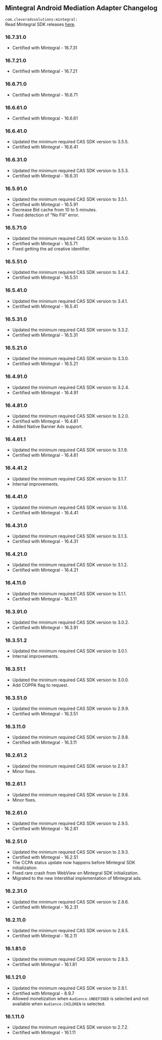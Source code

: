 ## Mintegral Android Mediation Adapter Changelog
`com.cleveradssolutions:mintegral:`  
Read Mintegral SDK releases [here](http://cdn-adn.rayjump.com/cdn-adn/v2/markdown_v2/index.html?file=sdk-m_sdk-android&lang=en).

### 16.7.31.0
- Certified with Mintegral - 16.7.31

### 16.7.21.0
- Certified with Mintegral - 16.7.21

### 16.6.71.0
- Certified with Mintegral - 16.6.71

### 16.6.61.0
- Certified with Mintegral - 16.6.61

### 16.6.41.0
- Updated the minimum required CAS SDK version to 3.5.5.
- Certified with Mintegral - 16.6.41

### 16.6.31.0
- Updated the minimum required CAS SDK version to 3.5.3.
- Certified with Mintegral - 16.6.31

### 16.5.91.0
- Updated the minimum required CAS SDK version to 3.5.1.
- Certified with Mintegral - 16.5.91
- Decrease Bid cache from 10 to 5 minutes.
- Fixed detection of "No Fill" error.

### 16.5.71.0
- Updated the minimum required CAS SDK version to 3.5.0.
- Certified with Mintegral - 16.5.71
- Fixed getting the ad creative identifier.

### 16.5.51.0
- Updated the minimum required CAS SDK version to 3.4.2.
- Certified with Mintegral - 16.5.51

### 16.5.41.0
- Updated the minimum required CAS SDK version to 3.4.1.
- Certified with Mintegral - 16.5.41

### 16.5.31.0
- Updated the minimum required CAS SDK version to 3.3.2.
- Certified with Mintegral - 16.5.31

### 16.5.21.0
- Updated the minimum required CAS SDK version to 3.3.0.
- Certified with Mintegral - 16.5.21

### 16.4.91.0
- Updated the minimum required CAS SDK version to 3.2.4.
- Certified with Mintegral - 16.4.91

### 16.4.81.0
- Updated the minimum required CAS SDK version to 3.2.0.
- Certified with Mintegral - 16.4.81
- Added Native Banner Ads support.

### 16.4.61.1
- Updated the minimum required CAS SDK version to 3.1.9.
- Certified with Mintegral - 16.4.61

### 16.4.41.2
- Updated the minimum required CAS SDK version to 3.1.7.
- Internal improvements.

### 16.4.41.0
- Updated the minimum required CAS SDK version to 3.1.6.
- Certified with Mintegral - 16.4.41

### 16.4.31.0
- Updated the minimum required CAS SDK version to 3.1.3.
- Certified with Mintegral - 16.4.31

### 16.4.21.0
- Updated the minimum required CAS SDK version to 3.1.2.
- Certified with Mintegral - 16.4.21

### 16.4.11.0
- Updated the minimum required CAS SDK version to 3.1.1.
- Certified with Mintegral - 16.3.11

### 16.3.91.0
- Updated the minimum required CAS SDK version to 3.0.2.
- Certified with Mintegral - 16.3.91

### 16.3.51.2
- Updated the minimum required CAS SDK version to 3.0.1.
- Internal improvements.

### 16.3.51.1
- Updated the minimum required CAS SDK version to 3.0.0.
- Add COPPA flag to request.

### 16.3.51.0
- Updated the minimum required CAS SDK version to 2.9.9.
- Certified with Mintegral - 16.3.51

### 16.3.11.0
- Updated the minimum required CAS SDK version to 2.9.8.
- Certified with Mintegral - 16.3.11

### 16.2.61.2
- Updated the minimum required CAS SDK version to 2.9.7.
- Minor fixes.

### 16.2.61.1
- Updated the minimum required CAS SDK version to 2.9.6.
- Minor fixes.

### 16.2.61.0
- Updated the minimum required CAS SDK version to 2.9.5.
- Certified with Mintegral - 16.2.61

### 16.2.51.0
- Updated the minimum required CAS SDK version to 2.9.3.
- Certified with Mintegral - 16.2.51
- The CCPA status update now happens before Mintegral SDK initialization.
- Fixed rare crash from WebView on Mintegral SDK initialization.
- Migrated to the new Interstitial implementation of Mintegral ads.

### 16.2.31.0
- Updated the minimum required CAS SDK version to 2.8.6.
- Certified with Mintegral - 16.2.31

### 16.2.11.0
- Updated the minimum required CAS SDK version to 2.8.5.
- Certified with Mintegral - 16.2.11

### 16.1.81.0
- Updated the minimum required CAS SDK version to 2.8.3.
- Certified with Mintegral - 16.1.81

### 16.1.21.0
- Updated the minimum required CAS SDK version to 2.8.1.
- Certified with Mintegral - 8.9.7
- Allowed monetization when `Audience.UNDEFINED` is selected and not available when `Audience.CHILDREN` is selected.

### 16.1.11.0
- Updated the minimum required CAS SDK version to 2.7.2.
- Certified with Mintegral - 16.1.11